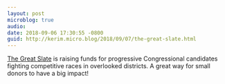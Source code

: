 ```yaml
---
layout: post
microblog: true
audio: 
date: 2018-09-06 17:30:55 -0800
guid: http://kerim.micro.blog/2018/09/07/the-great-slate.html
---
```

[The Great Slate](https://techsolidarity.org/resources/great_slate.html) is raising funds for progressive Congressional candidates fighting competitive races in overlooked districts. A great way for small donors to have a big impact!
